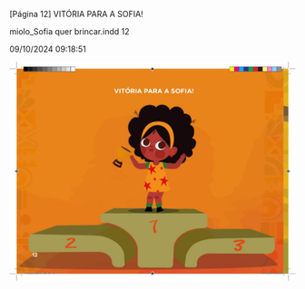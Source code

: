 [Página 12]
VITÓRIA PARA A SOFIA!


miolo_Sofia quer brincar.indd 12

09/10/2024 09:18:51

![12](./img/page_0012.jpg)
